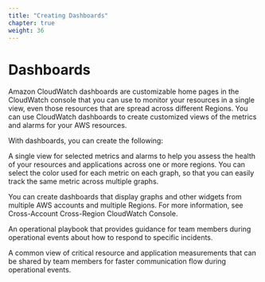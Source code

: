 ```yaml
---
title: "Creating Dashboards"
chapter: true
weight: 36
---
```


# Dashboards

Amazon CloudWatch dashboards are customizable home pages in the CloudWatch console that you can use to monitor your resources in a single view, even those resources that are spread across different Regions. You can use CloudWatch dashboards to create customized views of the metrics and alarms for your AWS resources.

With dashboards, you can create the following:

A single view for selected metrics and alarms to help you assess the health of your resources and applications across one or more regions. You can select the color used for each metric on each graph, so that you can easily track the same metric across multiple graphs.

You can create dashboards that display graphs and other widgets from multiple AWS accounts and multiple Regions. For more information, see Cross-Account Cross-Region CloudWatch Console.

An operational playbook that provides guidance for team members during operational events about how to respond to specific incidents.

A common view of critical resource and application measurements that can be shared by team members for faster communication flow during operational events.
